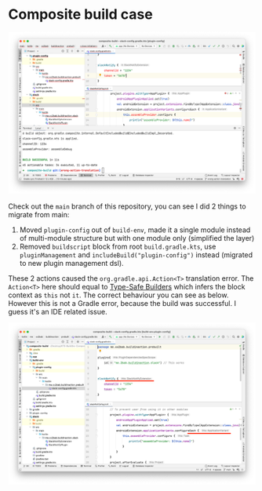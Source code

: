 # Composite build case

![](./issue-screenshot.png)

Check out the `main` branch of this repository, you can see I did 2 things to migrate from main:

1. Moved `plugin-config` out of `build-env`, made it a single module instead of multi-module structure but with one module only (simplified the layer)
2. Removed `buildscript` block from root `build.gradle.kts`, use `pluginManagement` and `includeBuild("plugin-config")` instead (migrated to new plugin management dsl).

These 2 actions caused the `org.gradle.api.Action<T>` translation error. The `Action<T>` here should equal to [Type-Safe Builders](https://kotlinlang.org/docs/type-safe-builders.html) which infers the block context as `this` not `it`. The correct behaviour you can see as below. However this is not a Gradle error, because the build was successful. I guess it's an IDE related issue.

![](./correct_behaviour.png)